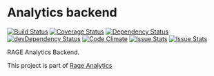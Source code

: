 # Analytics backend

[![Build Status](https://travis-ci.org/e-ucm/rage-analytics-backend.svg?branch=master)](https://travis-ci.org/e-ucm/rage-analytics-backend) [![Coverage Status](https://coveralls.io/repos/e-ucm/rage-analytics-backend/badge.svg?branch=master&service=github)](https://coveralls.io/github/e-ucm/rage-analytics-backend?branch=master) [![Dependency Status](https://david-dm.org/e-ucm/rage-analytics-backend.svg)](https://david-dm.org/e-ucm/rage-analytics-backend) [![devDependency Status](https://david-dm.org/e-ucm/rage-analytics-backend/dev-status.svg)](https://david-dm.org/e-ucm/rage-analytics-backend#info=devDependencies) [![Code Climate](https://codeclimate.com/github/e-ucm/rage-analytics-backend/badges/gpa.svg)](https://codeclimate.com/github/e-ucm/rage-analytics-backend) [![Issue Stats](http://issuestats.com/github/e-ucm/rage-analytics-backend/badge/pr?style=flat)](http://issuestats.com/github/e-ucm/rage-analytics-backend) [![Issue Stats](http://issuestats.com/github/e-ucm/rage-analytics-backend/badge/issue?style=flat)](http://issuestats.com/github/e-ucm/rage-analytics-backend)

RAGE Analytics Backend.

This project is part of [Rage Analytics](https://github.com/e-ucm/rage-analytics)
